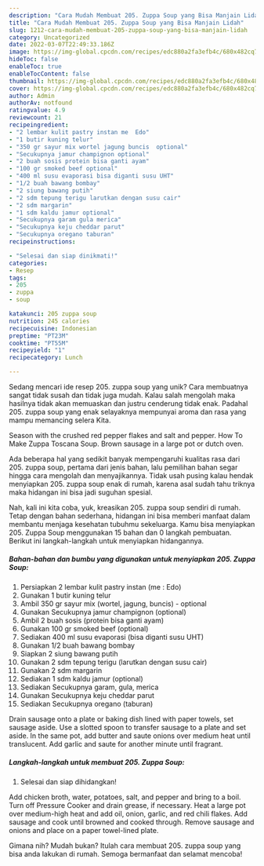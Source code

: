 ```yaml
---
description: "Cara Mudah Membuat 205. Zuppa Soup yang Bisa Manjain Lidah"
title: "Cara Mudah Membuat 205. Zuppa Soup yang Bisa Manjain Lidah"
slug: 1212-cara-mudah-membuat-205-zuppa-soup-yang-bisa-manjain-lidah
category: Uncategorized
date: 2022-03-07T22:49:33.186Z
image: https://img-global.cpcdn.com/recipes/edc880a2fa3efb4c/680x482cq70/205-zuppa-soup-foto-resep-utama.jpg
hideToc: false
enableToc: true
enableTocContent: false
thumbnail: https://img-global.cpcdn.com/recipes/edc880a2fa3efb4c/680x482cq70/205-zuppa-soup-foto-resep-utama.jpg
cover: https://img-global.cpcdn.com/recipes/edc880a2fa3efb4c/680x482cq70/205-zuppa-soup-foto-resep-utama.jpg
author: Admin
authorAv: notfound
ratingvalue: 4.9
reviewcount: 21
recipeingredient:
- "2 lembar kulit pastry instan me  Edo"
- "1 butir kuning telur"
- "350 gr sayur mix wortel jagung buncis  optional"
- "Secukupnya jamur champignon optional"
- "2 buah sosis protein bisa ganti ayam"
- "100 gr smoked beef optional"
- "400 ml susu evaporasi bisa diganti susu UHT"
- "1/2 buah bawang bombay"
- "2 siung bawang putih"
- "2 sdm tepung terigu larutkan dengan susu cair"
- "2 sdm margarin"
- "1 sdm kaldu jamur optional"
- "Secukupnya garam gula merica"
- "Secukupnya keju cheddar parut"
- "Secukupnya oregano taburan"
recipeinstructions:

- "Selesai dan siap dinikmati!"
categories:
- Resep
tags:
- 205
- zuppa
- soup

katakunci: 205 zuppa soup 
nutrition: 245 calories
recipecuisine: Indonesian
preptime: "PT23M"
cooktime: "PT55M"
recipeyield: "1"
recipecategory: Lunch

---
```





Sedang mencari ide resep 205. zuppa soup yang unik? Cara membuatnya sangat tidak susah dan tidak juga mudah. Kalau salah mengolah maka hasilnya tidak akan memuaskan dan justru cenderung tidak enak. Padahal 205. zuppa soup yang enak selayaknya mempunyai aroma dan rasa yang mampu memancing selera Kita.





Season with the crushed red pepper flakes and salt and pepper. How To Make Zuppa Toscana Soup. Brown sausage in a large pot or dutch oven.

Ada beberapa hal yang sedikit banyak mempengaruhi kualitas rasa dari 205. zuppa soup, pertama dari jenis bahan, lalu pemilihan bahan segar hingga cara mengolah dan menyajikannya. Tidak usah pusing kalau hendak menyiapkan 205. zuppa soup enak di rumah, karena asal sudah tahu triknya maka hidangan ini bisa jadi suguhan spesial.






Nah, kali ini kita coba, yuk, kreasikan 205. zuppa soup sendiri di rumah. Tetap dengan bahan sederhana, hidangan ini bisa memberi manfaat dalam membantu menjaga kesehatan tubuhmu sekeluarga. Kamu bisa menyiapkan 205. Zuppa Soup menggunakan 15 bahan dan 0 langkah pembuatan. Berikut ini langkah-langkah untuk menyiapkan hidangannya.

<!--inarticleads1-->

##### Bahan-bahan dan bumbu yang digunakan untuk menyiapkan 205. Zuppa Soup:

1. Persiapkan 2 lembar kulit pastry instan (me : Edo)
1. Gunakan 1 butir kuning telur
1. Ambil 350 gr sayur mix (wortel, jagung, buncis) - optional
1. Gunakan Secukupnya jamur champignon (optional)
1. Ambil 2 buah sosis (protein bisa ganti ayam)
1. Gunakan 100 gr smoked beef (optional)
1. Sediakan 400 ml susu evaporasi (bisa diganti susu UHT)
1. Gunakan 1/2 buah bawang bombay
1. Siapkan 2 siung bawang putih
1. Gunakan 2 sdm tepung terigu (larutkan dengan susu cair)
1. Gunakan 2 sdm margarin
1. Sediakan 1 sdm kaldu jamur (optional)
1. Sediakan Secukupnya garam, gula, merica
1. Gunakan Secukupnya keju cheddar parut
1. Sediakan Secukupnya oregano (taburan)


Drain sausage onto a plate or baking dish lined with paper towels, set sausage aside. Use a slotted spoon to transfer sausage to a plate and set aside. In the same pot, add butter and saute onions over medium heat until translucent. Add garlic and saute for another minute until fragrant. 

<!--inarticleads2-->

##### Langkah-langkah untuk membuat 205. Zuppa Soup:


1. Selesai dan siap dihidangkan!

Add chicken broth, water, potatoes, salt, and pepper and bring to a boil. Turn off Pressure Cooker and drain grease, if necessary. Heat a large pot over medium-high heat and add oil, onion, garlic, and red chili flakes. Add sausage and cook until browned and cooked through. Remove sausage and onions and place on a paper towel-lined plate. 

Gimana nih? Mudah bukan? Itulah cara membuat 205. zuppa soup yang bisa anda lakukan di rumah. Semoga bermanfaat dan selamat mencoba!

